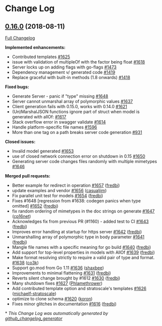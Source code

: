# Change Log

## [0.16.0](https://github.com/circl-dev/go-swagger/tree/0.16.0) (2018-08-11)
[Full Changelog](https://github.com/circl-dev/go-swagger/compare/0.15.0...0.16.0)

**Implemented enhancements:**

- Contributed templates  [\#1625](https://github.com/circl-dev/go-swagger/issues/1625)
- issue with validation of multipleOf with the factor being float [\#1618](https://github.com/circl-dev/go-swagger/issues/1618)
- Server locks up on adding flags with go-flags [\#1473](https://github.com/circl-dev/go-swagger/issues/1473)
- Dependency management v/ generated code [\#1419](https://github.com/circl-dev/go-swagger/issues/1419)
- Replace graceful with built-in methods \(1.8 onwards\) [\#1418](https://github.com/circl-dev/go-swagger/issues/1418)

**Fixed bugs:**

- Generate Server - panic if "type" missing [\#1648](https://github.com/circl-dev/go-swagger/issues/1648)
- Server cannot unmarshal array of polymorphic values [\#1637](https://github.com/circl-dev/go-swagger/issues/1637)
- Client generation fails with 0.15.0, works with 0.14.0 [\#1621](https://github.com/circl-dev/go-swagger/issues/1621)
- \(Un\)MarshalJSON functions ignore part of struct when model is generated with allOf: [\#1617](https://github.com/circl-dev/go-swagger/issues/1617)
- Stack overflow error in swagger validate [\#1614](https://github.com/circl-dev/go-swagger/issues/1614)
- Handle platform-specific file names [\#1596](https://github.com/circl-dev/go-swagger/issues/1596)
- More than one tag on a path breaks server code generation [\#931](https://github.com/circl-dev/go-swagger/issues/931)

**Closed issues:**

- Invalid model generated [\#1653](https://github.com/circl-dev/go-swagger/issues/1653)
- use of closed network connection error on shutdown in 0.15 [\#1650](https://github.com/circl-dev/go-swagger/issues/1650)
- Generating server code changes files randomly with multiple mimetypes [\#1646](https://github.com/circl-dev/go-swagger/issues/1646)

**Merged pull requests:**

- Better example for redirect in operation [\#1657](https://github.com/circl-dev/go-swagger/pull/1657) ([fredbi](https://github.com/fredbi))
- update examples and vendor [\#1656](https://github.com/circl-dev/go-swagger/pull/1656) ([casualjim](https://github.com/casualjim))
- Fix parallel unit test for models  [\#1654](https://github.com/circl-dev/go-swagger/pull/1654) ([fredbi](https://github.com/fredbi))
- Fixes \#1648 \[regression from \#1638: codegen panics when type omitted\] [\#1652](https://github.com/circl-dev/go-swagger/pull/1652) ([fredbi](https://github.com/fredbi))
- fix random ordering of mimetypes in the doc strings on generate [\#1647](https://github.com/circl-dev/go-swagger/pull/1647) ([cp16net](https://github.com/cp16net))
- Acknowledges fix from previous PR \(\#1160\) - added test to CI [\#1643](https://github.com/circl-dev/go-swagger/pull/1643) ([fredbi](https://github.com/fredbi))
- Improves error handling at startup for https server [\#1642](https://github.com/circl-dev/go-swagger/pull/1642) ([fredbi](https://github.com/fredbi))
- Unmarshalling array of polymorphic type in body parameter [\#1641](https://github.com/circl-dev/go-swagger/pull/1641) ([fredbi](https://github.com/fredbi))
- Mangle file names with a specific meaning for go build [\#1640](https://github.com/circl-dev/go-swagger/pull/1640) ([fredbi](https://github.com/fredbi))
- Add support for top-level properties in models with AllOf [\#1639](https://github.com/circl-dev/go-swagger/pull/1639) ([fredbi](https://github.com/fredbi))
- Make format resolving strictly to require a valid pair of type and format. [\#1638](https://github.com/circl-dev/go-swagger/pull/1638) ([co3k](https://github.com/co3k))
- Support go.mod from Go 1.11 [\#1636](https://github.com/circl-dev/go-swagger/pull/1636) ([shaxbee](https://github.com/shaxbee))
- Improvements to minimal flattening [\#1631](https://github.com/circl-dev/go-swagger/pull/1631) ([fredbi](https://github.com/fredbi))
- Reverts silent change brought by \#1612 [\#1630](https://github.com/circl-dev/go-swagger/pull/1630) ([fredbi](https://github.com/fredbi))
- Many shutdown fixes [\#1627](https://github.com/circl-dev/go-swagger/pull/1627) ([Phlamethrower](https://github.com/Phlamethrower))
- Add contributed template option and stratoscale's templates [\#1626](https://github.com/circl-dev/go-swagger/pull/1626) ([michaelf-stratoscale](https://github.com/michaelf-stratoscale))
- optimize to clone schema [\#1620](https://github.com/circl-dev/go-swagger/pull/1620) ([koron](https://github.com/koron))
- Fixes minor glitches in documentation [\#1616](https://github.com/circl-dev/go-swagger/pull/1616) ([fredbi](https://github.com/fredbi))


\* *This Change Log was automatically generated by [github_changelog_generator](https://github.com/skywinder/Github-Changelog-Generator)*
